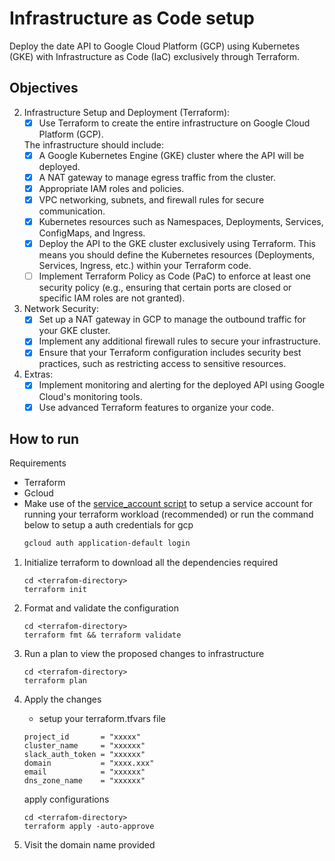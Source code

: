 # Infrastructure as Code setup

Deploy the date API to Google Cloud Platform (GCP) using Kubernetes (GKE) with Infrastructure as Code (IaC) exclusively through Terraform.

## Objectives
2. Infrastructure Setup and Deployment (Terraform): 
   - [x] Use Terraform to create the entire infrastructure on Google Cloud Platform (GCP).
   
   The infrastructure should include: 
      - [x] A Google Kubernetes Engine (GKE) cluster where the API will be deployed. 
      - [x] A NAT gateway to manage egress traffic from the cluster. 
      - [x] Appropriate IAM roles and policies. 
      - [x] VPC networking, subnets, and firewall rules for secure communication. 
      - [x] Kubernetes resources such as Namespaces, Deployments, Services, ConfigMaps, and Ingress. 
      - [x] Deploy the API to the GKE cluster exclusively using Terraform. This means you should define the Kubernetes resources (Deployments, Services, Ingress, etc.) within your Terraform code. 
      - [ ] Implement Terraform Policy as Code (PaC) to enforce at least one security policy (e.g., ensuring that certain ports are closed or specific IAM roles are not granted). 
4. Network Security: 
   - [x] Set up a NAT gateway in GCP to manage the outbound traffic for your GKE cluster. 
   - [x] Implement any additional firewall rules to secure your infrastructure.   
   - [x] Ensure that your Terraform configuration includes security best practices, such as restricting access to sensitive resources. 
5. Extras:
   - [x] Implement monitoring and alerting for the deployed API using Google Cloud's monitoring tools. 
   - [x] Use advanced Terraform features to organize your code.

## How to run

Requirements
- Terraform
- Gcloud
- Make use of the [service_account script](../scripts/setup-gcp-sa.sh) to setup a service account for running your terraform workload (recommended) or run the command below to setup a auth credentials for gcp
  ```bash
  gcloud auth application-default login
  ```

1. Initialize terraform to download all the dependencies required
    ```
    cd <terrafom-directory>
    terraform init
    ```
2. Format and validate the configuration
    ```
    cd <terrafom-directory>
    terraform fmt && terraform validate
    ```
3. Run a plan to view the proposed changes to infrastructure
    ```
    cd <terrafom-directory>
    terraform plan
    ```
4. Apply the changes
   - setup your terraform.tfvars file
    ```
    project_id       = "xxxxx"
    cluster_name     = "xxxxxx"
    slack_auth_token = "xxxxxx"
    domain           = "xxxx.xxx"
    email            = "xxxxxx"
    dns_zone_name    = "xxxxxx"
    ```

    apply configurations
    ```
    cd <terrafom-directory>
    terraform apply -auto-approve
    ```
4. Visit the domain name provided